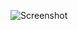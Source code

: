 ![Screenshot](https://raw.githubusercontent.com/Cryakl/Ultimate-RAT-Collection/refs/heads/main/FinalFantasy/FinalFantasy%201.04/Screenshot.png)
